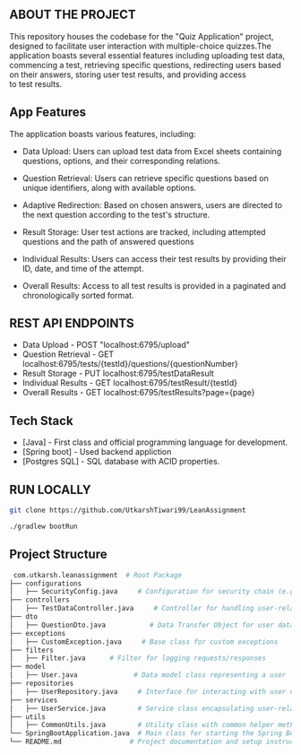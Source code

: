  ##   ABOUT THE PROJECT

This repository houses the codebase for the "Quiz Application" project, designed to facilitate user interaction with multiple-choice quizzes.The application boasts several essential features including uploading test data, commencing a test, retrieving specific questions, redirecting users based on their answers, storing user test results, and providing access to test results. 

## App Features

The application boasts various features, including:

   - Data Upload: 
   Users can upload test data from Excel sheets containing questions, options, and their corresponding relations.

   - Question Retrieval: 
   Users can retrieve specific questions based on unique identifiers, along with available options.

   - Adaptive Redirection: 
   Based on chosen answers, users are directed to the next question according to the test's structure.

   - Result Storage:
   User test actions are tracked, including attempted questions and the path of answered questions

   - Individual Results: 
   Users can access their test results by providing their ID, date, and time of the attempt.
   
   - Overall Results: 
   Access to all test results is provided in a paginated and chronologically sorted format.

## REST API ENDPOINTS

- Data Upload - POST "localhost:6795/upload"
- Question Retrieval - GET localhost:6795/tests/{testId}/questions/{questionNumber}
- Result Storage - PUT localhost:6795/testDataResult
- Individual Results - GET localhost:6795/testResult/{testId}
- Overall Results - GET localhost:6795/testResults?page={page}

## Tech Stack

- [Java] - First class and official programming language for development.
- [Spring boot] - Used backend appliction 
- [Postgres SQL] - SQL database with ACID properties. 

## RUN LOCALLY

```bash
git clone https://github.com/UtkarshTiwari99/LeanAssignment
```

```bash
./gradlew bootRun
```

 ## Project Structure
```bash
 com.utkarsh.leanassignment  # Root Package
├── configurations
│   ├── SecurityConfig.java     # Configuration for security chain (e.g., JWT, OAuth)
├── controllers
│   ├── TestDataController.java     # Controller for handling user-related requests
├── dto
│   ├── QuestionDto.java           # Data Transfer Object for user data
├── exceptions
│   ├── CustomException.java     # Base class for custom exceptions
├── filters
│   ├── Filter.java      # Filter for logging requests/responses
├── model
│   ├── User.java              # Data model class representing a user
├── repositories
│   ├── UserRepository.java     # Interface for interacting with user data using JPA
├── services
│   ├── UserService.java        # Service class encapsulating user-related business logic
├── utils
│   ├── CommonUtils.java        # Utility class with common helper methods
└── SpringBootApplication.java  # Main class for starting the Spring Boot application
└── README.md                 # Project documentation and setup instructions
```
